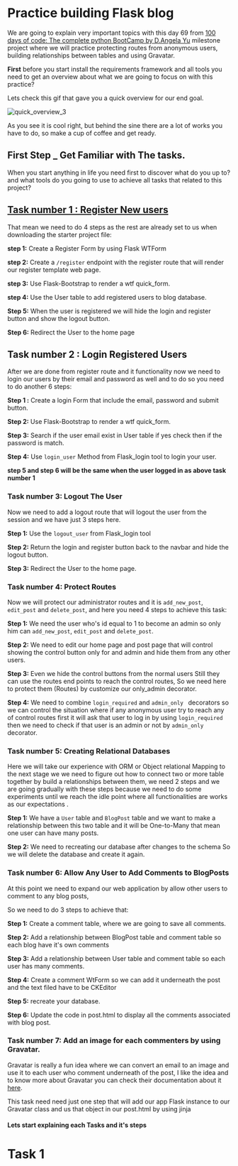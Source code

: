 # Practice building Flask blog
We are going to explain very important topics with this day 69 from [100 days of code: The complete python BootCamp by D.Angela Yu](https://www.udemy.com/course/100-days-of-code/) milestone project where we will practice protecting routes from anonymous users, building relationships between tables and using Gravatar.

**First** before you start install the requirements framework and all tools you need to get an overview about what we are going to focus on with this practice?

Lets check this gif that gave you a quick overview for our end goal.

![quick_overview_3](https://user-images.githubusercontent.com/57592040/169954833-0e4eec7e-12e9-42d7-b3ec-7db7a9cfba20.gif)


As you see it is cool right, but behind the sine there are a lot of works you have to do, so make a cup of coffee and get ready.

## **First Step** _ Get Familiar with The tasks.

When you start anything in life you need first to discover what do you up to? and what tools do you going to use to achieve all tasks that related to this project?

## [Task number 1 : Register New users](#task-1)

That mean we need to do 4 steps as the rest are already set to us when downloading the starter project file:

**step 1:** Create a Register Form by using Flask WTForm 

**step 2:** Create a `/register` endpoint with the register route that will render our register template web page.

**step 3:** Use Flask-Bootstrap to render a wtf quick_form.

**step 4:** Use the User table to add registered users to blog database.

**Step 5:** When the user is registered we will hide the login and register button and show the logout button.

**Step 6:** Redirect the User to the home page

## Task number 2 : Login Registered Users

After we are done from register route and it functionality now we need to login our users by their email and password as well and to do so you need to do another 6 steps:

**Step 1 :** Create a login Form that include the email, password and submit button.

**Step 2:** Use Flask-Bootstrap to render a wtf quick_form.

**Step 3:** Search if the user email exist in User table if yes check then if the password is match.

**Step 4:** Use `login_user` Method from Flask_login tool to login your user.

**step 5 and step 6 will be the same when the user logged in as above task number 1**

### Task number 3: Logout The User

Now we need to add a logout route that will logout the user from the session and we have just 3 steps here.

**Step 1:** Use the `logout_user` from Flask_login tool 

**Step 2:** Return the login and register button back to the navbar and hide the logout button.

**Step 3:** Redirect the User to the home page.

### Task number 4: Protect Routes

Now we will protect our administrator routes and it is `add_new_post`, `edit_post` and `delete_post`, and here you need 4 steps to achieve this task:

**Step 1:** We need the user who's id equal to 1 to become an admin so only him can `add_new_post`, `edit_post` and `delete_post`.

**Step 2:** We need to edit our home page and post page that will control showing the control button only for and admin and hide them from any other users.

**Step 3:** Even we hide the control buttons from the normal users Still they can use the routes end points to reach the control routes, So we need here to protect them (Routes) by customize our only_admin decorator.

**Step 4:** We need to combine `login_required` and `admin_only ` decorators so we can control the situation where if any anonymous user try to reach any of control routes first it will ask that user to log in by using `login_required` then we need to check if that user is an admin or not by `admin_only` decorator. 

### Task number 5: Creating Relational Databases

Here we will take our experience with ORM or Object relational Mapping to the next stage we we need to figure out how to connect two or more table together by build a relationships between them, we need 2 steps and we are going gradually with these steps because we need to do some experiments until we reach the idle point where all functionalities are works as our expectations .

**Step 1:** We have a `User` table and `BlogPost` table and we want to make a relationship between this two table and it will be One-to-Many that mean one user can have many posts.

**Step 2:** We need to recreating our database after changes to the schema So we will delete the database and create it again.

### Task number 6: Allow Any User to Add Comments to BlogPosts

At this point we need to expand our web application by allow other users to comment to any blog posts, 

So we need to do 3 steps to achieve that:

**Step 1:** Create a comment table, where we are going to save all comments.

**Step 2:** Add a relationship between BlogPost table and comment table so each blog have it's own comments

**Step 3:** Add a relationship between User table and comment table so each user has many comments.

**Step 4:** Create a comment WtForm so we can add it underneath the post and the text filed have to be CKEditor

**Step 5:** recreate your database.

**Step 6:** Update the code in post.html to display all the comments associated with blog post.

### Task number 7: Add an image for each commenters by using Gravatar.

Gravatar is really a fun idea where we can convert an email to an image and use it to each user who comment underneath of the post, I like the idea and to know more about Gravatar you can check their documentation about it [here](https://pythonhosted.org/Flask-Gravatar/).

This task need need just one step that will add our app Flask instance to our Gravatar class and us that object in our post.html by using jinja

#### Lets start explaining each Tasks and it's steps 
# Task 1
